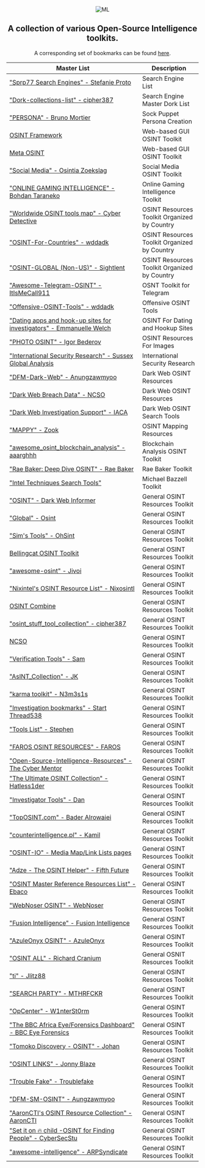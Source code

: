 <div align="center">

![ML](https://github.com/user-attachments/assets/6b2080cf-a7f3-4912-a806-e7ae8d8bfc60)

## A collection of various Open-Source Intelligence toolkits.

A corresponding set of bookmarks can be found [here](https://github.com/OSINTI4L/The-Kitchen-Sink/blob/main/Bookmarks/Masterlists-Bookmarks.html).
 
|Master List|Description|
|-----------|-----------|
|["Sprp77 Search Engines" - Stefanie Proto](https://start.me/p/b5ynOQ/sprp77-search-engines)|Search Engine List|
|["Dork-collections-list" - cipher387](https://github.com/cipher387/Dorks-collections-list)|Search Engine Master Dork List|
|["PERSONA" - Bruno Mortier](https://start.me/p/ZkMLp5/persona)|Sock Puppet Persona Creation|
|[OSINT Framework](https://osintframework.com/)|Web-based GUI OSINT Toolkit|
|[Meta OSINT](https://metaosint.github.io)|Web-based GUI OSINT Toolkit|
|["Social Media" - Osintia Zoekslag](https://start.me/p/4K0DXg/social-media)|Social Media OSINT Toolkit|
|["ONLINE GAMING INTELLIGENCE" - Bohdan Taraneko](https://start.me/p/aL6BOM/online-gaming-intelligence)|Online Gaming Intelligence Toolkit|
|["Worldwide OSINT tools map" - Cyber Detective](https://cybdetective.com/osintmap/)|OSINT Resources Toolkit Organized by Country|
|["OSINT-For-Countries" - wddadk](https://github.com/wddadk/OSINT-for-countries)|OSINT Resources Toolkit Organized by Country|
|["OSINT-GLOBAL (Non-US)" - Sightlent](https://start.me/p/jj2XEr/osint-global-non-us)|OSINT Resources Toolkit Organized by Country|
|["Awesome-Telegram-OSINT" - ItIsMeCall911](https://github.com/ItIsMeCall911/Awesome-Telegram-OSINT)|OSNT Toolkit for Telegram
|["Offensive-OSINT-Tools" - wddadk](https://github.com/wddadk/Offensive-OSINT-Tools)|Offensive OSINT Tools|
|["Dating apps and hook-up sites for investigators" - Emmanuelle Welch](https://start.me/p/VRxaj5/dating-apps-and-hook-up-sites-for-investigators)|OSINT For Dating and Hookup Sites|
|["PHOTO OSINT" - Igor Bederov](https://start.me/p/0PgzqO/photo-osint)|OSINT Resources For Images|
|["International Security Research" - Sussex Global Analysis](https://start.me/p/2pMv6d/international-security-research)|International Security Research|
|["DFM-Dark-Web" - Anungzawmyoo](https://start.me/p/QR6yd4/dfm-dark-web)|Dark Web OSINT Resources|
|["Dark Web Breach Data" - NCSO](https://start.me/p/X2wwpk/14-dark-web-breach-data)|Dark Web OSINT Resources|
|["Dark Web Investigation Support" - IACA](https://iaca-darkweb-tools.com/)|Dark Web OSINT Search Tools|
|["MAPPY" - Zook](https://start.me/p/8ykwnj/mappy)|OSINT Mapping Resources|
|["awesome_osint_blockchain_analysis" - aaarghhh](https://github.com/aaarghhh/awesome_osint_blockchain_analysis)|Blockchain Analysis OSINT Toolkit|
|["Rae Baker: Deep Dive OSINT" - Rae Baker](https://start.me/p/7kYgk2/rae-baker-deep-dive-osint)|Rae Baker Toolkit|
|["Intel Techniques Search Tools"](https://inteltechniques.com/tools/index.html)|Michael Bazzell Toolkit|
|["OSINT" - Dark Web Informer](https://darkwebinformer.com/tag/osint/)|General OSINT Resources Toolkit|
|["Global" - Osint](https://start.me/p/rxDad8/global)|General OSINT Resources Toolkit|
|["Sim's Tools" - OhSint](https://start.me/p/KMjgBy/sim-s-tools)|General OSINT Resources Toolkit|
|[Bellingcat OSINT Toolkit](https://bellingcat.gitbook.io/toolkit)|General OSINT Resources Toolkit|
|["awesome-osint" - Jivoi](https://github.com/jivoi/awesome-osint)|General OSINT Resources Toolkit|
|["Nixintel's OSINT Resource  List" - Nixosintl](https://start.me/p/rx6Qj8/nixintel-s-osint-resource-list)|General OSINT Resources Toolkit|
|[OSINT Combine](https://www.osintcombine.com/tools)| General OSINT Resources Toolkit|
|["osint_stuff_tool_collection" - cipher387](https://github.com/cipher387/osint_stuff_tool_collection)|General OSINT Resources Toolkit|
|[NCSO](https://start.me/p/BnrMKd/01-ncso)|General OSINT Resources Toolkit|
|["Verification Tools" - Sam](https://start.me/p/ZNLPYO/verification-tools)|General OSINT Resources Toolkit|
|["AsINT_Collection" - JK](https://start.me/p/b5Aow7/asint_collection)|General OSINT Resources Toolkit|
|["karma toolkit" - N3m3s1s](https://start.me/p/7kMdYp/karma-toolkit)|General OSINT Resources Toolkit|
|["Investigation bookmarks" - Start Thread538](https://start.me/p/NQlBkX/investigation-bookmarks)|General OSINT Resources Toolkit|
|["Tools List" - Stephen](https://start.me/p/8y52v0/tools-list)|General OSINT Resources Toolkit|
|["FAROS OSINT RESOURCES" - FAROS](https://start.me/p/1kvvxN/faros-osint-resources)|General OSINT Resources Toolkit|
|["Open-Source-Intelligence-Resources" - The Cyber Mentor](https://github.com/TCM-Course-Resources/Open-Source-Intellingence-Resources)|General OSINT Resources Toolkit|
|["The Ultimate OSINT Collection" - Hatless1der](https://start.me/p/DPYPMz/the-ultimate-osint-collection)|General OSINT Resources Toolkit|
|["Investigator Tools" - Dan](https://start.me/p/gyaOJz/investigator-tools)|General OSINT Resources Toolkit|
|["TopOSINT.com" - Bader Alrowaiei](https://start.me/p/vjqXe1/toposint-com)|General OSINT Resources Toolkit|
|["counterintelligence.pl" - Kamil](https://start.me/p/DP62zl/counterintelligence-pl)|General OSINT Resources Toolkit|
|["OSINT-IO" - Media Map/Link Lists pages](https://start.me/p/1kOJ9N/16-osint-io)|General OSINT Resources Toolkit|
|["Adze - The OSINT Helper" - Fifth Future](https://start.me/p/3y5nEE/adze-the-osint-helper)|General OSINT Resources Toolkit|
|["OSINT Master Reference Resources List" - Ebaco](https://start.me/p/MEXNOe/osint-resources-master-repository)|General OSINT Resources Toolkit|
|["WebNoser OSINT" - WebNoser](https://start.me/p/lLA8ED/webnoser-osint)|General OSINT Resources Toolkit|
|["Fusion Intelligence" - Fusion Intelligence](https://start.me/p/dl7q50/fusion-intelligence)|General OSINT Resources Toolkit|
|["AzuleOnyx OSINT" - AzuleOnyx](https://start.me/p/q6QJXo/azuleonyx-osint)|General OSINT Resources Toolkit|
|["OSINT ALL" - Richard Cranium](https://start.me/p/0PwOGl/osint-all)|General OSNIT Resources Toolkit|
|["ti" - Jlitz88](https://start.me/p/NxG806/ti)|General OSINT Resources Toolkit|
|["SEARCH PARTY" - MTHRFCKR](https://start.me/p/DPAL4o/search-party)|General OSINT Resources Toolkit|
|["OpCenter" - W1nterSt0rm](https://start.me/p/GEpnjd/opcenter)|General OSINT Resources Toolkit|
|["The BBC Africa Eye/Forensics Dashboard" - BBC Eye Forensics](https://start.me/p/m6OJgv/the-bbc-africa-eye-forensics-dashboard)|General OSINT Resources Toolkit|
|["Tomoko Discovery - OSINT" - Johan](https://start.me/p/lLzzg7/tomoko-discovery-osint)|General OSINT Resources Toolkit|
|["OSINT LINKS" - Jonny Blaze](https://start.me/p/q6naJo/osint-links)|General OSINT Resources Toolkit|
|["Trouble Fake" - Troublefake](https://start.me/p/QRQb0O/trouble-fake)|General OSINT Resources Toolkit|
|["DFM-SM-OSINT" - Aungzawmyoo](https://start.me/p/nRvKOn/dfm-sm-osint)|General OSINT Resources Toolkit|
|["AaronCTI's OSINT Resource Collection" - AaronCTI](https://docs.google.com/spreadsheets/d/1klugQqw6POlBtuzon8S0b18-gpsDwX-5OYRrB7TyNEw/edit?gid=0#gid=0)|General OSINT Resources Toolkit|
|["Set it on 🔥 child -OSINT for Finding People" - CyberSecStu](https://docs.google.com/spreadsheets/d/1JxBbMt4JvGr--G0Pkl3jP9VDTBunR2uD3_faZXDvhxc/edit?gid=603724104#gid=603724104)|General OSINT Resources Toolkit|
|["awesome-intelligence" - ARPSyndicate](https://github.com/ARPSyndicate/awesome-intelligence)|General OSINT Resources Toolkit|

</div>
